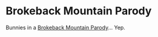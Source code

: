 Brokeback Mountain Parody
=========================================

Bunnies in a [Brokeback Mountain Parody](http://www.starz.com/features/brokebackmountain/index.html)... Yep.
